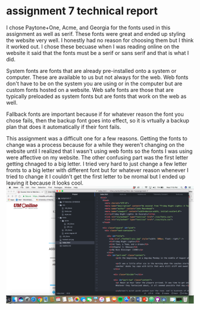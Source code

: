 <h1>assignment 7 technical report</h1>

<p> I chose Paytone+One, Acme, and Georgia for the fonts used in this assignment as well as serif. These fonts were great and ended up styling the website very well. I honestly had no reason for choosing them but I think it worked out.
I chose these becuase when I was reading online on the website it said that the fonts must be a serif or sans serif and that is what I did.
</p>

<p> System fonts are fonts that are already pre-installed onto a system or computer. These are available to us but not always for the web. Web fonts don't have to be on the system you are using or in the computer but are custom fonts hosted on a website.
Web safe fonts are those that are typically preloaded as system fonts but are fonts that work on the web as well.
</p>
Fallback fonts are important because if for whatever reason the font you chose fails, then the backup font goes into effect, so it is vrtually a backup plan that does it automatically if their font fails.

This assignment was a difficult one for a few reasons. Getting the fonts to change was a process because for a while they weren't changing on the website until I realized that I wasn't using web fonts so the fonts I was using were affective on my website. The other confusing part was the first letter getting chnaged to a big letter. I tried very hard to just change a few letter fronts to a big letter with different font but for whatever reason whenever I tried to change it I couldn't get the first letter to be nromal but I ended up leaving it because it looks cool.
<img src="./screenshot.png">
